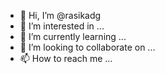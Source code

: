 - 👋 Hi, I’m @rasikadg
- 👀 I’m interested in ...
- 🌱 I’m currently learning ...
- 💞️ I’m looking to collaborate on ...
- 📫 How to reach me ...

<!---
rasikadg/rasikadg is a ✨ special ✨ repository because its `README.md` (this file) appears on your GitHub profile.
You can click the Preview link to take a look at your changes.
--->
